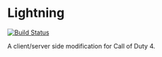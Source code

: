 # Lightning

[![Build Status](http://ci.twiz.re/buildStatus/icon?job=iw3cli)](http://ci.twiz.re/job/iw3cli/)

A client/server side modification for Call of Duty 4.
